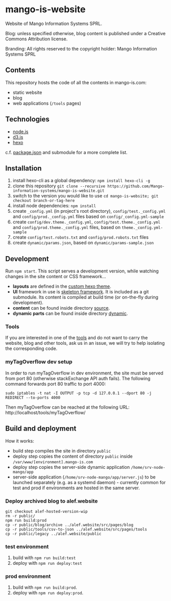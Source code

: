 mango-is-website
=============

Website of Mango Information Systems SPRL.

Blog: unless specified otherwise, blog content is published under a Creative Commons Attribution license.

Branding: All rights reserved to the copyright holder: Mango Information Systems SPRL

## Contents

This repository hosts the code of all the contents in mango-is.com:

* static website
* blog
* web applications (`/tools` pages)

## Technologies

* [node.js](https://nodejs.org/en/)
* [d3.js](https://d3js.org/)
* [hexo](https://hexo.io/)

c.f. [package.json](package.json) and submodule for a more complete list.

## Installation

1. install hexo-cli as a global dependency: `npm install hexo-cli -g`
2. clone this repository `git clone --recursive https://github.com/Mango-information-systems/mango-is-website.git`
3. switch to the version you would like to use `cd mango-is-website; git checkout branch-or-tag-here`
4. install node dependencies: `npm install`
5. create `_config.yml` (in project's root directory), `config/test._config.yml` and `config/prod._config.yml` files based on `config/_config.yml-sample`
6. create `config/dev.theme._config.yml`, `config/test.theme._config.yml` and `config/prod.theme._config.yml` files, based on `theme._config.yml-sample`
7. create `config/test.robots.txt` and `config/prod.robots.txt` files
8. create `dynamic/params.json`, based on `dynamic/params-sample.json`

## Development

Run `npm start`. This script serves a development version, while watching changes in the site content or CSS framework...

* **layouts** are defined in the [custom hexo theme](themes/mango-information-systems).
* **UI** framework in use is [skeleton framework](https://github.com/Mango-information-systems/skeleton-framework). It is included as a git submodule. Its content is compiled at build time (or on-the-fly during development).
* **content** can be found inside directory [source](source).
* **dynamic parts** can be found inside directory [dynamic](dynamic).

### Tools

If you are interested in one of the [tools](https://mango-is.com/tools/) and do not want to carry the website, blog and other tools, ask us in an issue, we will try to help isolating the corresponding code.

### myTagOverflow dev setup

In order to run myTagOverflow in dev environment, the site must be served from port 80 (otherwise stackExchange API auth fails). The following command forwards port 80 traffic to port 4000:

    sudo iptables -t nat -I OUTPUT -p tcp -d 127.0.0.1 --dport 80 -j REDIRECT --to-ports 4000
    
Then myTagOverflow can be reached at the following URL: http://localhost/tools/myTagOverflow/


## Build and deployment 

How it works:

* build step compiles the site in directory `public`
* deploy step copies the content of directory `public` inside `/var/www/[environment].mango-is.com`
* deploy step copies the server-side dynamic application `/home/srv-node-mango/app`
* server-side application (`/home/srv-node-mango/app/server.js`) to be launched separately (e.g. as a systemd daemon) - currently common for test and prod if environments are hosted in the same server.

### Deploy archived blog to alef.website

```
git checkout alef-hosted-version-wip
rm -r public/
npm run build:prod
cp -r public/blog/archive ../alef.website/src/pages/blog
cp -r public/tools/csv-to-json ../alef.website/src/pages/tools
cp -r public/legacy ../alef.website/public
```


### test environment

1. build with `npm run build:test`
2. deploy with `npm run deploy:test`

### prod environment

1. build with `npm run build:prod`.
2. deploy with `npm run deploy:prod`.
